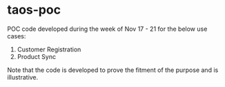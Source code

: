 taos-poc
========
POC code developed during the week of Nov 17 - 21 for the below use cases:
1. Customer Registration
2. Product Sync 

Note that the code is developed to prove the fitment of the purpose and is illustrative.
